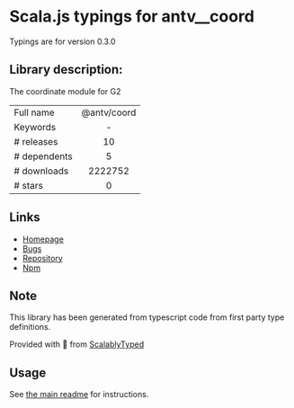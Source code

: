 
# Scala.js typings for antv__coord

Typings are for version 0.3.0

## Library description:
The coordinate module for G2

|                    |                 |
| ------------------ | :-------------: |
| Full name          | @antv/coord |
| Keywords           | - |
| # releases         | 10 |
| # dependents       | 5 |
| # downloads        | 2222752 |
| # stars            | 0 |

## Links
- [Homepage](https://github.com/antvis/coord#readme)
- [Bugs](https://github.com/antvis/coord/issues)
- [Repository](https://github.com/antvis/coord)
- [Npm](https://www.npmjs.com/package/%40antv%2Fcoord)
    


## Note
This library has been generated from typescript code from first party type definitions.

Provided with :purple_heart: from [ScalablyTyped](https://github.com/oyvindberg/ScalablyTyped)

## Usage
See [the main readme](../../readme.md) for instructions.


